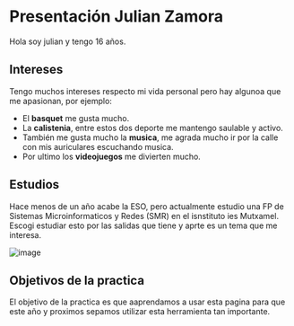 
# Presentación Julian Zamora
Hola soy julian y tengo 16 años.
## Intereses
Tengo muchos intereses respecto mi vida personal pero hay algunoa que me apasionan, por ejemplo:
* El **basquet** me gusta mucho.
* La **calistenia**, entre estos dos deporte me mantengo saulable y activo.
* También me gusta mucho la **musica**, me agrada mucho ir por la calle con mis auriculares escuchando musica.
* Por ultimo los **videojuegos** me divierten mucho.

## Estudios
Hace menos de un año acabe la ESO, pero actualmente estudio una FP de Sistemas Microinformaticos y Redes (SMR) en el isnstituto ies Mutxamel. Escogi estudiar esto por las salidas que tiene y aprte es un tema que me interesa.

![image](https://github.com/Julian-DZC/Julian-DZC/assets/158279106/441ea4ea-532c-40a3-a375-6ac76543836a)

## Objetivos de la practica
El objetivo de la practica es que aaprendamos a usar esta pagina para que este año y proximos sepamos utilizar esta herramienta tan importante.
